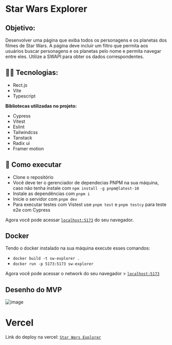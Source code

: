 # Star Wars Explorer

## Objetivo:
Desenvolver uma página que exiba todos os personagens e os planetas dos filmes
de Star Wars. A página deve incluir um filtro que permita aos usuários buscar
personagens e os planetas pelo nome e permita navegar entre eles. Utilize a SWAPI
para obter os dados correspondentes.

## 👩‍💻 Tecnologias:
- Rect.js
- Vite
- Typescript


**Bibliotecas utilizadas no projeto:**
- Cypress
- Vitest
- Eslint
- Tailwindcss
- Tanstack
- Radix ui
- Framer motion

## 🚀 Como executar
- Clone o repositório
- Você deve ter o gerenciador de dependecias PNPM na sua máquina, caso não tenha instale com `npm install -g pnpm@latest-10`
- Instale as dependências com `pnpm i`
- Inicie o servidor com `pnpm dev`
- Para executar testes com Vistest use `pnpm test` e `pnpm testcy` para teste e2e com Cypress 

Agora você pode acessar [`localhost:5173`](http://localhost:5173) do seu
navegador.

## Docker 
Tendo o docker instalado na sua máquina execute esses comandos:

- `docker build -t sw-explorer .`
- `docker run -p 5173:5173 sw-explorer`
  
Agora você pode acessar o network do seu navegador > [`localhost:5173`](http://localhost:5173)

## Desenho do MVP
![image](https://github.com/user-attachments/assets/5207f2d5-e93c-4afc-9ff4-cef39334df35)

# Vercel
Link do deploy na vercel: [`Star Wars Explorer`](https://sw-explorer.vercel.app/)

